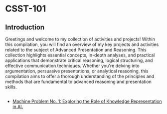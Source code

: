 # CSST-101

## Introduction
Greetings and welcome to my collection of activities and projects! Within this compilation, you will find an overview of my key projects and activities related to the subject of Advanced Presentation and Reasoning. This collection highlights essential concepts, in-depth analyses, and practical applications that demonstrate critical reasoning, logical structuring, and effective communication techniques. Whether you're delving into argumentation, persuasive presentations, or analytical reasoning, this compilation aims to offer a thorough understanding of the principles and methods that are fundamental to advanced reasoning and presentation skills.

##
<ul>
    <li><a target="_blank" href="https://github.com/simon-javier/CSST101-3B/tree/main/Machine-Learning-1">Machine Problem No. 1: Exploring the Role of Knowledge Representation in AI.</a></li>
</ul>
